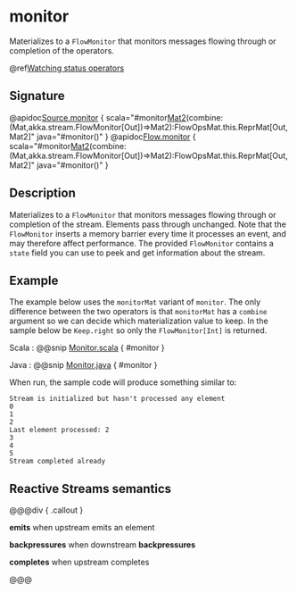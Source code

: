 # monitor

Materializes to a `FlowMonitor` that monitors messages flowing through or completion of the operators.

@ref[Watching status operators](../index.md#watching-status-operators)

## Signature

@apidoc[Source.monitor](Source) { scala="#monitor[Mat2]()(combine:(Mat,akka.stream.FlowMonitor[Out])=&gt;Mat2):FlowOpsMat.this.ReprMat[Out,Mat2]" java="#monitor()" }
@apidoc[Flow.monitor](Flow) { scala="#monitor[Mat2]()(combine:(Mat,akka.stream.FlowMonitor[Out])=&gt;Mat2):FlowOpsMat.this.ReprMat[Out,Mat2]" java="#monitor()" }


## Description

Materializes to a `FlowMonitor` that monitors messages flowing through or completion of the stream. Elements 
pass through unchanged. Note that the `FlowMonitor` inserts a memory barrier every time it processes an
event, and may therefore affect performance. The provided `FlowMonitor` contains a `state` field you can use to peek
and get information about the stream. 

## Example

The example below uses the `monitorMat` variant of `monitor`. The only difference between the two operators is 
that `monitorMat` has a `combine` argument so we can decide which materialization value to keep. In the sample 
below be `Keep.right` so only the `FlowMonitor[Int]` is returned. 

Scala
:   @@snip [Monitor.scala](/akka-docs/src/test/scala/docs/stream/operators/sourceorflow/Monitor.scala) { #monitor }

Java
:   @@snip [Monitor.java](/akka-docs/src/test/java/jdocs/stream/operators/sourceorflow/Monitor.java) { #monitor }

When run, the sample code will produce something similar to:

```
Stream is initialized but hasn't processed any element
0
1
2
Last element processed: 2
3
4
5
Stream completed already
``` 


## Reactive Streams semantics

@@@div { .callout }

**emits** when upstream emits an element

**backpressures** when downstream **backpressures**

**completes** when upstream completes

@@@


